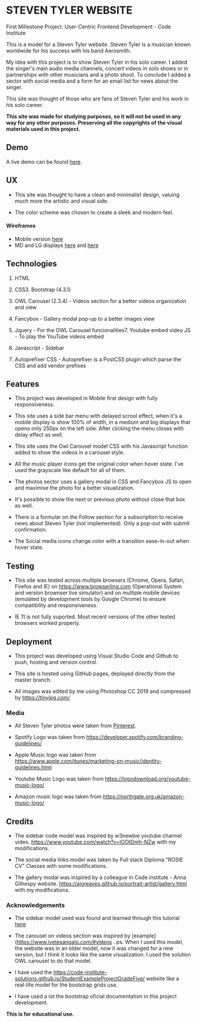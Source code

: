 # STEVEN TYLER WEBSITE

First Millestone Project: User-Centric Frontend Development - Code Institute

This is a model for a Steven Tyler website. Steven Tyler is a musician known worldwide for his success with his band Aerosmith.

My idea with this project is to show Steven Tyler in his solo career. I added the singer's main audio media channels, concert videos in solo shows or in partnerships with other musicians and a photo shoot. To conclude I added a sector with social media and a form for an email list for news about the singer.

This site was thought of those who are fans of Steven Tyler and his work in his solo career.

**This site was made for studying purposes, so it will not be used in any way for any other purposes. Preserving all the copyrights of the visual materials used in this project.**

## Demo

A live demo can be found [here](https://rodrigoneumann.github.io/First-milestone-project/).

## UX

* This site was thought to have a clean and minimalist design, valuing much more the artistic and visual side.

* The color scheme was chosen to create a sleek and modern feel.

#### Wireframes

* Mobile version [here](https://github.com/rodrigoneumann/First-milestone-project/blob/master/wireframes/mobile.jpeg)
* MD and LG displays [here](https://github.com/rodrigoneumann/First-milestone-project/blob/master/wireframes/md-lg.jpeg) and [here](https://github.com/rodrigoneumann/First-milestone-project/blob/master/wireframes/md-lg-2.jpeg.jpeg)

## Technologies

1. HTML

2. CSS3. Bootstrap (4.3.1)

3. OWL Carousel (2.3.4) - Videos section for a better videos organization and view

4. Fancybox - Gallery modal pop-up to a better images view

5. Jquery - For the OWL Carousel funcionalities7. Youtube embed video JS - To play the YouTube videos embed

6. Javascript - Sidebar

7. Autoprefixer CSS - Autoprefixer is a PostCSS plugin which parse the CSS and add vendor prefixes

## Features

* This project was developed in Mobile first design with fully responsiveness.

* This site uses a side bar menu with delayed scrool effect, when it's a mobile display is show 100% of width, in a medium and big displays that opens only 250px on the left side. After clicking the menu closes with delay effect as well.

* This site uses the Owl Carousel model CSS with his Javascript function added to show the videos in a carousel style.

* All the music player icons get the original color when hover state. I've used the grayscale like default for all of them.

* The photos sector uses a gallery modal in CSS and Fancybox JS to open and maximise the photo for a better visualization.

* It's possible to show the next or previous photo without close that box as well.

* There is a formular on the Follow section for a subscription to receive news about Steven Tyler (not implemented). Only a pop-out with submit confirmation.

* The Social media icons change color with a transition ease-in-out when hover state.

## Testing

* This site was tested across multiple browsers (Chrome, Opera, Safari, Firefox and IE) on https://www.browserling.com (Operational System and version brownser live simulator) and on multiple mobile devices (emulated by development tools by Google Chrome) to ensure compatibility and responsiveness.

* IE 11 is not fully suported. Most recent versions of the other tested browsers worked properly.

## Deployment

* This project was developed using Visual Studio Code and Github to push, hosting and version control.

* This site is hosted using GitHub pages, deployed directly from the master branch.

* All images was edited by me using Photoshop CC 2019 and compressed by https://tinyjpg.com/


### Media

* All Steven Tyler photos were taken from [Pinterest](https://www.pinterest.co.uk/search/pins/?q=steven%20tyler&rs=typed&term_meta[]=steven%7Ctyped&term_meta[]=tyler%7Ctyped).

* Spotify Logo was taken from https://developer.spotify.com/branding-guidelines/

* Apple Music logo was taken from https://www.apple.com/itunes/marketing-on-music/identity-guidelines.html

* Youtube Music Logo was taken from https://logodownload.org/youtube-music-logo/

* Amazon music logo was taken from https://northgate.org.uk/amazon-music-logo/

## Credits

* The sidebar code model was inspired by w3newbie youtube channel video. https://www.youtube.com/watch?v=IOOtDmh-NZw with my modifications.

* The social media links model was taken by Full stack Diploma "ROSIE CV" Classes with some modifications.

* The gallery modal was inspired by a colleague in Code institute - Anna Gilhespy website. https://ajgreaves.github.io/portrait-artist/gallery.html with my modifications.

### Acknowledgements

* The sidebar model used was found and learned through this tutorial [here](https://www.youtube.com/watch?v=IOOtDmh-NZw)

* The carousel on videos section was inspired by [example](https://www.ivetesangalo.com/#videos . ps. When I used this model, the website was in an older model, now it was changed for a new version, but I think it looks like the same visualization.
 I used the solution OWL carousel to do that model.

* I have used the https://code-institute-solutions.github.io/StudentExampleProjectGradeFive/ website like a real-life model for the bootstrap grids use.

* I have used a lot the bootstrap oficial documentation in this project development.

**This is for educational use.**
